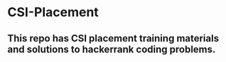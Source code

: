 # CSI-Placement

## This repo has CSI placement training materials and solutions to hackerrank coding problems. 
